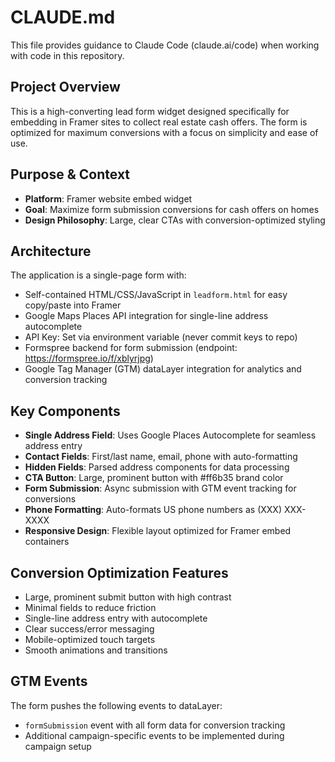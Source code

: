 # CLAUDE.md

This file provides guidance to Claude Code (claude.ai/code) when working with code in this repository.

## Project Overview

This is a high-converting lead form widget designed specifically for embedding in Framer sites to collect real estate cash offers. The form is optimized for maximum conversions with a focus on simplicity and ease of use.

## Purpose & Context

- **Platform**: Framer website embed widget
- **Goal**: Maximize form submission conversions for cash offers on homes
- **Design Philosophy**: Large, clear CTAs with conversion-optimized styling

## Architecture

The application is a single-page form with:
- Self-contained HTML/CSS/JavaScript in `leadform.html` for easy copy/paste into Framer
- Google Maps Places API integration for single-line address autocomplete
- API Key: Set via environment variable (never commit keys to repo)
- Formspree backend for form submission (endpoint: https://formspree.io/f/xblyrjpg)
- Google Tag Manager (GTM) dataLayer integration for analytics and conversion tracking

## Key Components

- **Single Address Field**: Uses Google Places Autocomplete for seamless address entry
- **Contact Fields**: First/last name, email, phone with auto-formatting
- **Hidden Fields**: Parsed address components for data processing
- **CTA Button**: Large, prominent button with #ff6b35 brand color
- **Form Submission**: Async submission with GTM event tracking for conversions
- **Phone Formatting**: Auto-formats US phone numbers as (XXX) XXX-XXXX
- **Responsive Design**: Flexible layout optimized for Framer embed containers

## Conversion Optimization Features

- Large, prominent submit button with high contrast
- Minimal fields to reduce friction
- Single-line address entry with autocomplete
- Clear success/error messaging
- Mobile-optimized touch targets
- Smooth animations and transitions

## GTM Events

The form pushes the following events to dataLayer:
- `formSubmission` event with all form data for conversion tracking
- Additional campaign-specific events to be implemented during campaign setup